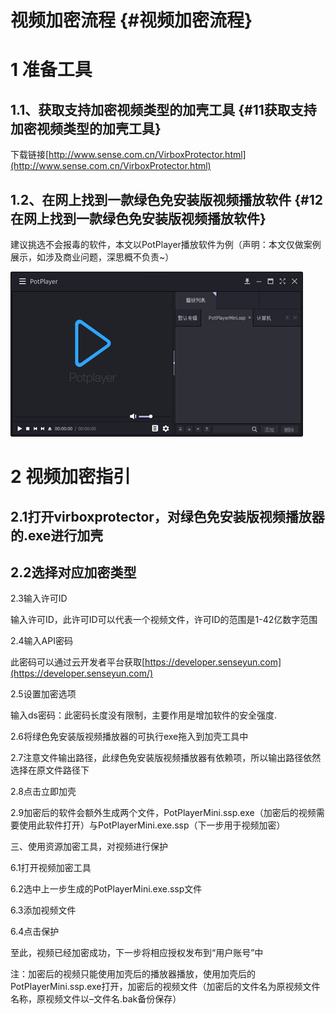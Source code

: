 # 视频加密流程 {#视频加密流程}

# 1 准备工具

## 1.1、获取支持加密视频类型的加壳工具 {#11获取支持加密视频类型的加壳工具}

下载链接[http://www.sense.com.cn/VirboxProtector.html](http://www.sense.com.cn/VirboxProtector.html)

## 1.2、在网上找到一款绿色免安装版视频播放软件 {#12在网上找到一款绿色免安装版视频播放软件}

建议挑选不会报毒的软件，本文以PotPlayer播放软件为例（声明：本文仅做案例展示，如涉及商业问题，深思概不负责~）

![](/assets/potplayer.png)

# 2 视频加密指引

## 2.1打开virboxprotector，对绿色免安装版视频播放器的.exe进行加壳

## 2.2选择对应加密类型

2.3输入许可ID

输入许可ID，此许可ID可以代表一个视频文件，许可ID的范围是1-42亿数字范围

2.4输入API密码

此密码可以通过云开发者平台获取[https://developer.senseyun.com](https://developer.senseyun.com/)

2.5设置加密选项

输入ds密码：此密码长度没有限制，主要作用是增加软件的安全强度.

2.6将绿色免安装版视频播放器的可执行exe拖入到加壳工具中

2.7注意文件输出路径，此绿色免安装版视频播放器有依赖项，所以输出路径依然选择在原文件路径下

2.8点击立即加壳

2.9加密后的软件会额外生成两个文件，PotPlayerMini.ssp.exe（加密后的视频需要使用此软件打开）与PotPlayerMini.exe.ssp（下一步用于视频加密）

三、使用资源加密工具，对视频进行保护

6.1打开视频加密工具

6.2选中上一步生成的PotPlayerMini.exe.ssp文件

6.3添加视频文件

6.4点击保护

至此，视频已经加密成功，下一步将相应授权发布到“用户账号”中

注：加密后的视频只能使用加壳后的播放器播放，使用加壳后的PotPlayerMini.ssp.exe打开，加密后的视频文件（加密后的文件名为原视频文件名称，原视频文件以–文件名.bak备份保存）

